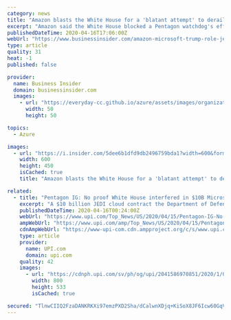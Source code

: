 ```yaml
---
category: news
title: "Amazon blasts the White House for a 'blatant attempt' to derail a probe of Trump's role in Microsoft's $10 billion JEDI contract win"
excerpt: "Amazon said the White House blocked a Pentagon watchdog's effort to probe its claim that Trump interfered in the JEDI contract process."
publishedDateTime: 2020-04-16T17:06:00Z
webUrl: "https://www.businessinsider.com/amazon-microsoft-trump-role-jedi-contract-2020-4"
type: article
quality: 31
heat: -1
published: false

provider:
  name: Business Insider
  domain: businessinsider.com
  images:
    - url: "https://everyday-cc.github.io/azure/assets/images/organizations/businessinsider.com-50x50.jpg"
      width: 50
      height: 50

topics:
  - Azure

images:
  - url: "https://i.insider.com/5dee6b1dfd9db2496759bda1?width=600&format=jpeg&auto=webp"
    width: 600
    height: 450
    isCached: true
    title: "Amazon blasts the White House for a 'blatant attempt' to derail a probe of Trump's role in Microsoft's $10 billion JEDI contract win"

related:
  - title: "Pentagon IG: No proof White House interfered in $10B Microsoft contract"
    excerpt: "A $10 billion JEDI cloud contract the Department of Defense awarded to Microsoft doesn't appear to have been improperly influenced by the White House, a Pentagon watchdog said Wednesday."
    publishedDateTime: 2020-04-16T00:24:00Z
    webUrl: "https://www.upi.com/Top_News/US/2020/04/15/Pentagon-IG-No-proof-White-House-interfered-in-10B-Microsoft-contract/2041586970851/"
    ampWebUrl: "https://www.upi.com/amp/Top_News/US/2020/04/15/Pentagon-IG-No-proof-White-House-interfered-in-10B-Microsoft-contract/2041586970851/"
    cdnAmpWebUrl: "https://www-upi-com.cdn.ampproject.org/c/s/www.upi.com/amp/Top_News/US/2020/04/15/Pentagon-IG-No-proof-White-House-interfered-in-10B-Microsoft-contract/2041586970851/"
    type: article
    provider:
      name: UPI.com
      domain: upi.com
    quality: 42
    images:
      - url: "https://cdnph.upi.com/sv/ph/og/upi/2041586970851/2020/1/05336528eb81c90191c1c01e6fd6d80b/v1.5/Pentagon-IG-No-proof-White-House-interfered-in-10B-Microsoft-contract.jpg"
        width: 800
        height: 533
        isCached: true

secured: "TlnwCIIQ2FzaDANKRKXi97emzPXD2Sha/dCalwnXDjq+KiSoX8JF6Icw60GqVVXPWHtPXazkyozh60eG2vBx3Au7YSOcHXB9PSru8YyeY/0e2+k+8pq1vf36HLtjXxkEF0avBCKKKrrguxyDEFU8JgQRAIursdCXSxdfWEZyz0QcX+B9IczxAA5kyP9rlY2WggvTbAVwJRn4WDN+wr2xwuW1TyiUQ6q3FMpoakUKPy7OtwZkFqOWKioe6C8fO09fSuzsGuPUMV62f3ToAersOuQTLnSz4+JDpTJPhfFrkAKil39IzwjIJ4bwcn1FB/i0RFtffCiT3Dln32R+ajZVwQQXrjwTe8fO2ZCXNFz36l6UOX+OMFp1/AM60SgwiHMDtgzBHPe9NcNWsy7ewucUL2IQLDLSVzOhcy6vQklzOMTvs+fUcbpaoQT1ASMgbLLbNbuRaZuMdGhWV4k0XS6cm7TsO/seggc6LqwD+PUmY7M=;I6EqWfU6VC8VZgDy7wAxyw=="
---
```


